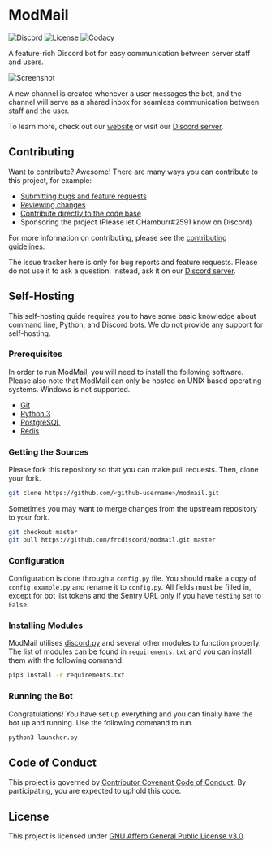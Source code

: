 # ModMail

[![Discord](https://discordapp.com/api/guilds/576016832956334080/embed.png)](https://discord.gg/wjWJwJB)
[![License](https://img.shields.io/github/license/chamburr/modmail.svg)](https://github.com/chamburr/modmail/blob/master/LICENSE)
[![Codacy](https://api.codacy.com/project/badge/Grade/aad8b5aee37940a08b15d6de2bc977a8)](https://www.codacy.com?utm_source=github.com&amp;utm_medium=referral&amp;utm_content=chamburr/modmail&amp;utm_campaign=Badge_Grade)

A feature-rich Discord bot for easy communication between server staff and users.

![Screenshot](https://modmail.xyz/images/screenshot.png)

A new channel is created whenever a user messages the bot, and the channel will serve as a shared inbox for seamless communication between staff and the user.

To learn more, check out our [website](https://modmail.xyz) or visit our [Discord server](https://discord.gg/wjWJwJB).

## Contributing

Want to contribute? Awesome! There are many ways you can contribute to this project, for example:

- [Submitting bugs and feature requests](https://github.com/yarondr/frc-modmail/issues)
- [Reviewing changes](https://github.com/yarondr/frc-modmail/pulls)
- [Contribute directly to the code base](https://github.com/yarondr/frc-modmail/pulls)
- Sponsoring the project (Please let CHamburr#2591 know on Discord)

For more information on contributing, please see the [contributing guidelines](https://github.com/yarondr/frc-modmail/blob/master/CONTRIBUTING.md).

The issue tracker here is only for bug reports and feature requests. Please do not use it to ask a question. Instead, ask it on our [Discord server](https://discord.gg/wjWJwJB).

## Self-Hosting

This self-hosting guide requires you to have some basic knowledge about command line, Python, and Discord bots. We do not provide any support for self-hosting.

### Prerequisites

In order to run ModMail, you will need to install the following software. Please also note that ModMail can only be hosted on UNIX based operating systems. Windows is not supported.

- [Git](https://git-scm.com)
- [Python 3](https://www.python.org/downloads/)
- [PostgreSQL](https://www.postgresql.org/download/)
- [Redis](https://redis.io/download/)

### Getting the Sources

Please fork this repository so that you can make pull requests. Then, clone your fork.

```sh
git clone https://github.com/<github-username>/modmail.git
```

Sometimes you may want to merge changes from the upstream repository to your fork.

```sh
git checkout master
git pull https://github.com/frcdiscord/modmail.git master
```

### Configuration

Configuration is done through a `config.py` file. You should make a copy of `config.example.py` and rename it to `config.py`. All fields must be filled in, except for bot list tokens and the Sentry URL only if you have `testing` set to `False`.

### Installing Modules

ModMail utilises [discord.py](https://github.com/Rapptz/discord.py) and several other modules to function properly. The list of modules can be found in `requirements.txt` and you can install them with the following command.

```sh
pip3 install -r requirements.txt
```

### Running the Bot

Congratulations! You have set up everything and you can finally have the bot up and running. Use the following command to run.

```sh
python3 launcher.py
```

## Code of Conduct

This project is governed by [Contributor Covenant Code of Conduct](https://github.com/chamburr/modmail/blob/master/CODE_OF_CONDUCT.md). By participating, you are expected to uphold this code.

## License

This project is licensed under [GNU Affero General Public License v3.0](https://github.com/chamburr/modmail/blob/master/LICENSE).
